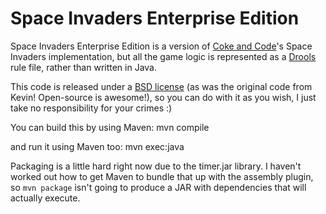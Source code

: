 Space Invaders Enterprise Edition
=================================
Space Invaders Enterprise Edition is a version of [Coke and Code](http://www.cokeandcode.com/spaceinvaderstutorial)'s Space Invaders implementation, but all the game logic is represented as a [Drools](http://www.jboss.org/drools) rule file, rather than written in Java.

This code is released under a [BSD license](http://creativecommons.org/licenses/BSD/) (as was the original code from Kevin! Open-source is awesome!), so you can do with it as you wish, I just take no responsibility for your crimes :)

You can build this by using Maven:
	mvn compile 
	
and run it using Maven too:
	mvn exec:java

Packaging is a little hard right now due to the timer.jar library. I haven't worked out how to get Maven to bundle that up with the assembly plugin, so `mvn package` isn't going to produce a JAR with dependencies that will actually execute.